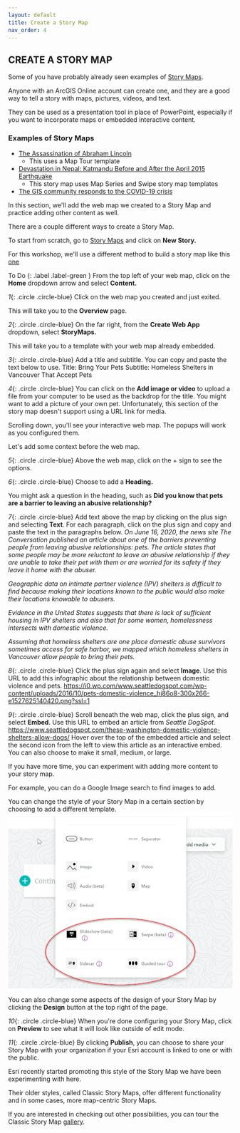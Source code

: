 ```yaml
---
layout: default
title: Create a Story Map
nav_order: 4
---
```


## CREATE A STORY MAP

Some of you have probably already seen examples of [Story Maps](https://www.esri.com/en-us/arcgis/products/arcgis-storymaps/stories).

Anyone with an ArcGIS Online account can create one, and they are a good way to tell a story with maps, pictures, videos, and text.

They can be used as a presentation tool in place of PowerPoint, especially if you want to incorporate maps or embedded interactive content.

### Examples of Story Maps

- [The Assassination of Abraham Lincoln](https://arcg.is/1LSaGu)
  - This uses a Map Tour template
- [Devastation in Nepal: Katmandu Before and After the April 2015 Earthquake](https://arcg.is/1zvCaX)
  - This story map uses Map Series and Swipe story map templates
- [The GIS community responds to the COVID-19 crisis](https://arcg.is/1qfqiD)

In this section, we'll add the web map we created to a Story Map and practice adding other content as well.

There are a couple different ways to create a Story Map.

To start from scratch, go to [Story Maps](https://storymaps.arcgis.com/) and click on **New Story.**

For this workshop, we'll use a different method to build a story map like this [one](https://arcg.is/0qWneL)

To Do 
{: .label .label-green }
From the top left of your web map, click on the **Home** dropdown arrow and select **Content.**

*1*{: .circle .circle-blue} Click on the web map you created and just exited.

This will take you to the **Overview** page.

*2*{: .circle .circle-blue} On the far right, from the **Create Web App** dropdown, select **StoryMaps.**

This will take you to a template with your web map already embedded.

*3*{: .circle .circle-blue} Add a title and subtitle. You can copy and paste the text below to use.
Title: Bring Your Pets
Subtitle: Homeless Shelters in Vancouver That Accept Pets

*4*{: .circle .circle-blue} You can click on the **Add image or video** to upload a file from your computer to be used as the backdrop for the title. You might want to add a picture of your own pet. Unfortunately, this section of the story map doesn't support using a URL link for media.

Scrolling down, you'll see your interactive web map. The popups will work as you configured them.

Let's add some context before the web map.

*5*{: .circle .circle-blue} Above the web map, click on the + sign to see the options.

*6*{: .circle .circle-blue} Choose to add a **Heading.**

You might ask a question in the heading, such as **Did you know that pets are a barrier to leaving an abusive relationship?**

*7*{: .circle .circle-blue} Add text above the map by clicking on the plus sign and selecting **Text**.
For each paragraph, click on the plus sign and copy and paste the text in the paragraphs below.
*On June 16, 2020, the news site The Conversation published an article about one of the barriers preventing people from leaving abusive relationships: pets. The article states that some people may be more reluctant to leave an abusive relationship if they are unable to take their pet with them or are worried for its safety if they leave it home with the abuser.*

*Geographic data on intimate partner violence (IPV) shelters is difficult to find because making their locations known to the public would also make their locations knowable to abusers.*

*Evidence in the United States suggests that there is lack of sufficient housing in IPV shelters and also that for some women, homelessness intersects with domestic violence.*

*Assuming that homeless shelters are one place domestic abuse survivors sometimes access for safe harbor, we mapped which homeless shelters in Vancouver allow people to bring their pets.*

*8*{: .circle .circle-blue} Click the plus sign again and select **Image**.
Use this URL to add this infographic about the relationship between domestic violence and pets. https://i0.wp.com/www.seattledogspot.com/wp-content/uploads/2016/10/pets-domestic-violence_hj86o8-300x266-e1527625140420.png?ssl=1

*9*{: .circle .circle-blue} Scroll beneath the web map, click the plus sign, and select **Embed**.
Use this URL to embed an article from *Seattle DogSpot*. https://www.seattledogspot.com/these-washington-domestic-violence-shelters-allow-dogs/
Hover over the top of the embedded article and select the second icon from the left to view this article as an interactive embed. You can also choose to make it small, medium, or large.

If you have more time, you can experiment with adding more content to your story map. 

For example, you can do a Google Image search to find images to add.

You can change the style of your Story Map in a certain section by choosing to add a different template.
![storymap.jpg](https://raw.githubusercontent.com/fiddleHeads/intro-AGOL/master/content/images/storymap.jpg)

You can also change some aspects of the design of your Story Map by clicking the **Design** button at the top right of the page.

*10*{: .circle .circle-blue} When you're done configuring your Story Map, click on **Preview** to see what it will look like outside of edit mode.

*11*{: .circle .circle-blue} By clicking **Publish**, you can choose to share your Story Map with your organization if your Esri account is linked to one or with the public.

Esri recently started promoting this style of the Story Map we have been experimenting with here.

Their older styles, called Classic Story Maps, offer different functionality and in some cases, more map-centric Story Maps.

If you are interested in checking out other possibilities, you can tour the Classic Story Map [gallery](https://storymaps-classic.arcgis.com/en/gallery/#s=0&md=storymaps-apps:map-tour).


